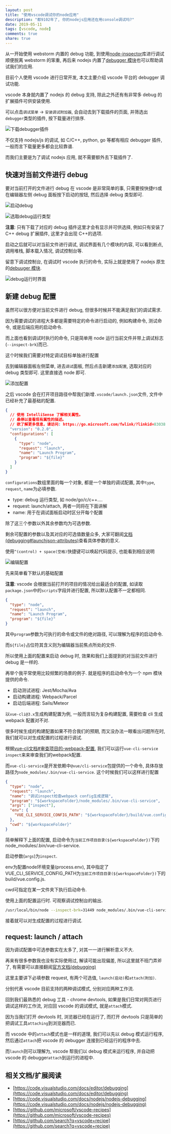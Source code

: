 ```yaml
---
layout: post
title: "使用vscode调试你的node应用"
description: "都9102年了, 你的nodejs应用还在用console调试吗?"
date: 2019-05-11
tags: [vscode, node]
comments: true
share: true
---
```


从一开始使用 webstorm 内置的 debug 功能, 到使用[node-inspector](https://github.com/node-inspector/node-inspector)库进行调试顺便脱离 webstorm 的笨重, 再后来 nodejs 内置了[debugger 模块](https://nodejs.org/dist/latest-v10.x/docs/api/debugger.html)也可以帮助调试我们的应用.

目前个人使用 vscode 进行日常开发, 本文主要介绍 vscode 平台的 debugger 调试功能.

vscode 本身就内置了 nodejs 的 debug 支持, 除此之外还有有非常多 debug 的扩展插件可供安装使用.

可以点击`调试菜单` -> `安装调试附加器`, 会自动去到下载插件的页面, 并筛选出`debugger`类型的插件, 按下载量进行排序.

![下载debugger插件](/images/2019-05/debugger-1.png "菜单 -> 调试 -> 安装调试附加器")

不仅支持 nodejs/js 的调试, 如 C/C++, python, go 等都有相应 debugger 插件, 一般而言下载量更多都会比较靠谱.

而我们主要是为了调试 nodejs 应用, 就不需要额外去下载插件了.

## 快速对当前文件进行 debug

要对当前打开的文件进行 debug 在 vscode 是非常简单的事, 只需要按快捷`F5`或在编辑器左侧 debug 面板按下启动的按钮, 然后选择 debug 类型即可.

![启动debug](/images/2019-05/debugger-2.png "编辑器左侧菜单 -> 调试 -> 运行")

![选取debug运行类型](/images/2019-05/debugger-3.png "选择debug类型")

**注意**: 只有下载了对应的 debug 插件这里才会有显示并可供选择, 例如只有安装了 C++ debug 扩展插件, 这里才会出现 C++的选项.

启动之后就可以对当前文件进行调试, 调试界面有几个模块的内容, 可以看到断点, 调用堆栈, 脚本载入情况, 调试控制台等.

留意下调试控制台, 在调试时 vscode 执行的命令, 实际上就是使用了 nodejs 原生的[debuuger 模块](https://nodejs.org/dist/latest-v10.x/docs/api/debugger.html).

![debug运行时界面](/images/2019-05/debugger-4.png "debug运行时界面")

## 新建 debug 配置

虽然可以很方便对当前文件进行 debug, 但很多时候并不能满足我们的调试需求.

因为需要调试的进程大多都是需要特定的命令进行启动的, 例如构建命令, 测试命令, 或是后端应用的启动命令.

而上面也看到调试时执行的命令, 只是简单用 node 运行当前文件并带上调试标志(`--inspect-brk`)而已.

这个时候我们需要对特定调试目标单独进行配置

去到编辑器面板左侧菜单, 进去`调试`面板, 然后点击新建`添加配置`, 选取对应的 debug 类型即可. 这里直接选 node 即可.

![添加配置](/images/2019-05/debugger-5.jpg "编辑器左侧菜单 -> 调试 -> 添加配置 -> 选取类型")

之后 vscode 会在打开项目路径中帮我们新增`.vscode/launch.json`文件, 文件中已经补充了最基础的配置.

```json
{
  // 使用 IntelliSense 了解相关属性。
  // 悬停以查看现有属性的描述。
  // 欲了解更多信息，请访问: https://go.microsoft.com/fwlink/?linkid=830387
  "version": "0.2.0",
  "configurations": [
    {
      "type": "node",
      "request": "launch",
      "name": "Launch Program",
      "program": "${file}"
    }
  ]
}
```

`configurations`数组里面的每一个对象, 都是一个单独的调试配置, 其中`type`, `request`, `name`为必填参数.

- type: debug 运行类型, 如 node/go/c/c++....
- request: launch/attach, 两者一同将在下面讲解
- name: 用于在调试面板启动时区分开每个配置

除了这三个参数以外其余参数均为可选参数.

剩余可配置的参数以及其对应的可选值数量众多, 大家可翻阅[文档(debugging#launchjson-attributes)](https://code.visualstudio.com/docs/editor/debugging#_launchjson-attributes)查看具体参数的意义.

使用`^(control) + space(空格)`快捷键可以唤起代码提示, 也能看到相应说明

![编辑配置](/images/2019-05/debugger-6.png "参数说明")

先来简单看下默认的基础配置

**注意**: vscode 会根据当前打开的项目的情况给出最适合的配置, 如读取`package.json`中的`scripts`字段并进行配置, 所以默认配置不一定都相同.

```json
{
  "type": "node",
  "request": "launch",
  "name": "Launch Program",
  "program": "${file}"
}
```

其中`program`参数为可执行的命令或文件的绝对路径, 可以理解为程序的启动命令.

而`${file}`占位符其含义则为编辑器当前焦点所处的文件.

所以使用上面的配置来启动 debug 时, 效果和我们上面提到的对当前文件进行 debug 是一样的.

再举个我平常使用比较频繁的场景的例子. 就是程序的启动命令为一个 npm 模块提供的命令.

- 启动测试进程: Jest/Mocha/Ava
- 启动构建进程: Webpack/Parcel
- 启动后端进程: Sails/Meteor

以`vue-cli@3.x`生成构建配置为例, 一般而言较为复杂构建配置, 需要检查 cli 生成 webpack 配置对不对.

很多时候生成的构建配置如果不符合我们的预期, 而又没办法一眼看出问题所在时, 我们就可以对生成配置的过程进行调试.

根据[vue-cli文档#审查项目的-webpack-配置](https://cli.vuejs.org/zh/guide/webpack.html#%E5%AE%A1%E6%9F%A5%E9%A1%B9%E7%9B%AE%E7%9A%84-webpack-%E9%85%8D%E7%BD%AE), 我们可以运行`vue-cli-service inspect`来来审查我们的webpack配置.

而`vue-cli-service`是开发依赖中`@vue/cli-service`包提供的一个命令, 具体存放路径为`node_modules/.bin/vue-cli-service`. 这个时候我们可以这样进行配置

```json
{
  "type": "node",
  "request": "launch",
  "name": "调试inspect检查webpack config生成逻辑",
  "program": "${workspaceFolder}/node_modules/.bin/vue-cli-service",
  "args": ["inspect"],
  "env": {
    "VUE_CLI_SERVICE_CONFIG_PATH": "${workspaceFolder}/build/vue.config.js"
  },
  "cwd": "${workspaceFolder}"
}
```

简单解释下上面的配置, 启动命令为`当前工作项目目录(${workspaceFolder})`下的node_modules/.bin/vue-cli-service.

启动参数(`args`)为`inspect`.

env为配置node环境变量(process.env), 其中指定了VUE_CLI_SERVICE_CONFIG_PATH为`当前工作项目目录(${workspaceFolder})`下的build/vue.config.js.

cwd可指定在某一文件夹下执行启动命令.

使用上面的配置运行时. 可观察调试控制台的输出.

```bash
/usr/local/bin/node --inspect-brk=31449 node_modules/.bin/vue-cli-service inspect
```

接着就可以对生成配置的过程进行调试.

## request: launch / attach

因为调试配置中可选参数实在太多了, 对其一一进行解析意义不大.

再来有很多参数我也没有实际使用过, 解读可能出现偏差, 所以这里就不班门弄斧了, 有需要可以直接翻阅[官方文档(debugging)](https://code.visualstudio.com/docs/editor/debugging)

这里主要讲下必填参数 request, 有两个可选值, `launch(启动)`和`attach(附加)`.

分别代表 vscode 目前支持的两种调试模式, 分别对应两种工作流.

回到我们最熟悉的 debug 工具 - chrome devtools, 如果是我们日常对网页进行调试这样的工作流, 对应回 vscode 的调试模式, 就是`attach`模式.

因为当我们打开 devtools 时, 浏览器已经在运行了, 而打开 devtools 只是简单的把调试工具`attaching`到浏览器而已.

而 vscode 中的`attach`模式也是一样的道理, 我们可以先以 debug 模式运行程序, 然后通过`attach`把 vscode 的 debugger 连接到已经运行的程序中去.

而`launch`则可以理解为, vscode 帮我们以 debug 模式来运行程序, 并自动把 vscode 的 debugger`attach`到运行的进程中.

## 相关文档/扩展阅读

- [https://code.visualstudio.com/docs/editor/debugging](https://code.visualstudio.com/docs/editor/debugging)
- [https://code.visualstudio.com/docs/nodejs/nodejs-debugging](https://code.visualstudio.com/docs/nodejs/nodejs-debugging)
- [https://github.com/microsoft/vscode-recipes](https://github.com/microsoft/vscode-recipes)
- [https://github.com/search?q=vscode+recipe](https://github.com/search?q=vscode+recipe)
